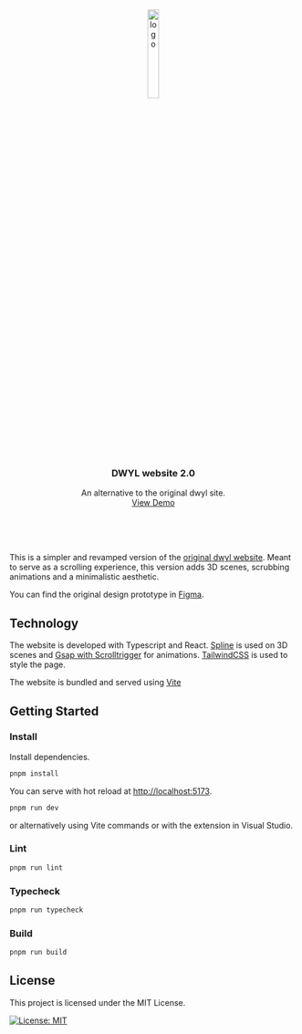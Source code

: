 <div align="center">
  <a href="https://github.com/othneildrew/Best-README-Template">
    <img alt="logo" width="20%" src="https://user-images.githubusercontent.com/17494745/196535695-c5fcd520-c288-4cb8-98c0-9a7d5029d367.png">
  </a>

  <h3 align="center">DWYL website 2.0</h3>

  <p align="center">
    An alternative to the original dwyl site.
    <br />
    <a href="https://luchoturtle.github.io/dwyl-site/">View Demo</a>
  </p>
</div>

</br></br>
</br>



This is a simpler and revamped version of the [original dwyl website](https://github.com/dwyl/dwyl-site). Meant to serve as a scrolling experience, this version adds 3D scenes, scrubbing animations and a minimalistic aesthetic. 

You can find the original design prototype in [Figma](https://www.figma.com/file/GDHHJkPqrmzCQBOSLn1RAN/DWYL?node-id=0%3A1).

## Technology

The website is developed with Typescript and React. [Spline](https://spline.design/) is used on 3D scenes and [Gsap with Scrolltrigger](https://greensock.com/gsap/) for animations. [TailwindCSS](https://github.com/tailwindlabs/tailwindcss) is used to style the page. 

The website is bundled and served using [Vite](https://vitejs.dev)


## Getting Started

### Install

Install dependencies.

```bash
pnpm install
```

You can serve with hot reload at <http://localhost:5173>.

```bash
pnpm run dev
```

or alternatively using Vite commands or with the extension in Visual Studio.

### Lint

```bash
pnpm run lint
```

### Typecheck

```bash
pnpm run typecheck
```

### Build

```bash
pnpm run build
```

## License

This project is licensed under the MIT License.

[![License: MIT](https://img.shields.io/badge/License-MIT-yellow.svg)](https://opensource.org/licenses/MIT)

